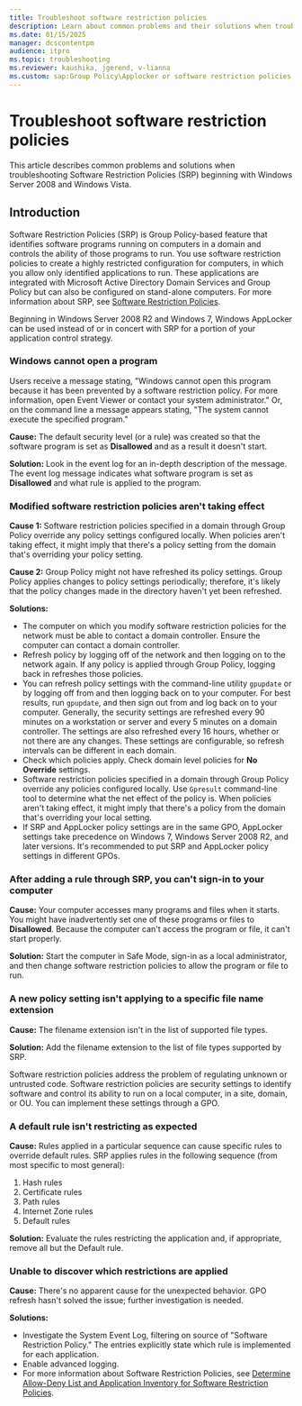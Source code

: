 ```yaml
---
title: Troubleshoot software restriction policies
description: Learn about common problems and their solutions when troubleshooting Software Restriction Policies (SRP) beginning with Windows Server 2008 and Windows Vista.
ms.date: 01/15/2025
manager: dcscontentpm
audience: itpro
ms.topic: troubleshooting
ms.reviewer: kaushika, jgerend, v-lianna
ms.custom: sap:Group Policy\Applocker or software restriction policies, csstroubleshoot
---
```

# Troubleshoot software restriction policies

This article describes common problems and solutions when troubleshooting Software Restriction Policies (SRP) beginning with Windows Server 2008 and Windows Vista.

## Introduction

Software Restriction Policies (SRP) is Group Policy-based feature that identifies software programs running on computers in a domain and controls the ability of those programs to run. You use software restriction policies to create a highly restricted configuration for computers, in which you allow only identified applications to run. These applications are integrated with Microsoft Active Directory Domain Services and Group Policy but can also be configured on stand-alone computers. For more information about SRP, see [Software Restriction Policies](/windows-server/identity/software-restriction-policies/software-restriction-policies).

Beginning in Windows Server 2008 R2 and Windows 7, Windows AppLocker can be used instead of or in concert with SRP for a portion of your application control strategy.

### Windows cannot open a program

Users receive a message stating, "Windows cannot open this program because it has been prevented by a software restriction policy. For more information, open Event Viewer or contact your system administrator." Or, on the command line a message appears stating, "The system cannot execute the specified program."

**Cause:** The default security level (or a rule) was created so that the software program is set as **Disallowed** and as a result it doesn't start.

**Solution:** Look in the event log for an in-depth description of the message. The event log message indicates what software program is set as **Disallowed** and what rule is applied to the program.

### Modified software restriction policies aren't taking effect

**Cause 1:** Software restriction policies specified in a domain through Group Policy override any policy settings configured locally. When policies aren't taking effect, it might imply that there's a policy setting from the domain that's overriding your policy setting.

**Cause 2:** Group Policy might not have refreshed its policy settings. Group Policy applies changes to policy settings periodically; therefore, it's likely that the policy changes made in the directory haven't yet been refreshed.

**Solutions:**

- The computer on which you modify software restriction policies for the network must be able to contact a domain controller. Ensure the computer can contact a domain controller.
- Refresh policy by logging off of the network and then logging on to the network again. If any policy is applied through Group Policy, logging back in refreshes those policies.
- You can refresh policy settings with the command-line utility `gpupdate` or by logging off from and then logging back on to your computer. For best results, run `gpupdate`, and then sign out from and log back on to your computer. Generally, the security settings are refreshed every 90 minutes on a workstation or server and every 5 minutes on a domain controller. The settings are also refreshed every 16 hours, whether or not there are any changes. These settings are configurable, so refresh intervals can be different in each domain.
- Check which policies apply. Check domain level policies for **No Override** settings.
- Software restriction policies specified in a domain through Group Policy override any policies configured locally. Use `Gpresult` command-line tool to determine what the net effect of the policy is. When policies aren't taking effect, it might imply that there's a policy from the domain that's overriding your local setting.
- If SRP and AppLocker policy settings are in the same GPO, AppLocker settings take precedence on Windows 7, Windows Server 2008 R2, and later versions. It's recommended to put SRP and AppLocker policy settings in different GPOs.

### After adding a rule through SRP, you can't sign-in to your computer

**Cause:** Your computer accesses many programs and files when it starts. You might have inadvertently set one of these programs or files to **Disallowed**. Because the computer can't access the program or file, it can't start properly.

**Solution:** Start the computer in Safe Mode, sign-in as a local administrator, and then change software restriction policies to allow the program or file to run.

### A new policy setting isn't applying to a specific file name extension

**Cause:** The filename extension isn't in the list of supported file types.

**Solution:** Add the filename extension to the list of file types supported by SRP.

Software restriction policies address the problem of regulating unknown or untrusted code. Software restriction policies are security settings to identify software and control its ability to run on a local computer, in a site, domain, or OU. You can implement these settings through a GPO.

### A default rule isn't restricting as expected

**Cause:** Rules applied in a particular sequence can cause specific rules to override default rules. SRP applies rules in the following sequence (from most specific to most general):

1. Hash rules
2. Certificate rules
3. Path rules
4. Internet Zone rules
5. Default rules

**Solution:** Evaluate the rules restricting the application and, if appropriate, remove all but the Default rule.

### Unable to discover which restrictions are applied

**Cause:** There's no apparent cause for the unexpected behavior. GPO refresh hasn't solved the issue; further investigation is needed.

**Solutions:**

- Investigate the System Event Log, filtering on source of "Software Restriction Policy." The entries explicitly state which rule is implemented for each application.
- Enable advanced logging.
- For more information about Software Restriction Policies, see [Determine Allow-Deny List and Application Inventory for Software Restriction Policies](/windows-server/identity/software-restriction-policies/determine-allow-deny-list-and-application-inventory-for-software-restriction-policies).
